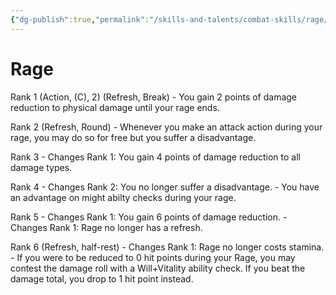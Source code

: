 ```yaml
---
{"dg-publish":true,"permalink":"/skills-and-talents/combat-skills/rage/"}
---
```


# Rage
Rank 1 (Action, (C), 2) (Refresh, Break)
	- You gain 2 points of damage reduction to physical damage until your rage ends.

Rank 2 (Refresh, Round)
	- Whenever you make an attack action during your rage, you may do so for free but you suffer a disadvantage.

Rank 3
	- Changes Rank 1: You gain 4 points of damage reduction to all damage types.

Rank 4
	- Changes Rank 2: You no longer suffer a disadvantage.
	- You have an advantage on might abilty checks during your rage.

Rank 5
	- Changes Rank 1: You gain 6 points of damage reduction.
	- Changes Rank 1: Rage no longer has a refresh.

Rank 6 (Refresh, half-rest)
	- Changes Rank 1: Rage no longer costs stamina.
	- If you were to be reduced to 0 hit points during your Rage, you may contest the damage roll with a Will+Vitality ability check. If you beat the damage total, you drop to 1 hit point instead.
